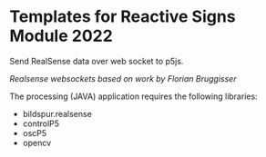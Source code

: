 # Templates for Reactive Signs Module 2022
Send RealSense data over web socket to p5js.

*Realsense websockets based on work by Florian Bruggisser*

The processing (JAVA) application requires the following libraries:
- bildspur.realsense
- controlP5
- oscP5
- opencv

